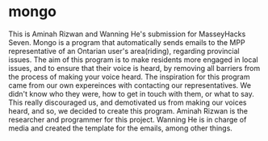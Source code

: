 # mongo
This is Aminah Rizwan and Wanning He's submission for MasseyHacks Seven. 
Mongo is a program that automatically sends emails to the MPP representative of an Ontarian user's area(riding), regarding provincial issues. The aim of this program is to make residents more engaged in local issues, and to ensure that their voice is heard, by removing all barriers from the process of making your voice heard. The inspiration for this program came from our own expereinces with contacting our representatives. We didn't know who they were, how to get in touch with them, or what to say. This really discouraged us, and demotivated us from making our voices heard, and so, we decided to create this program.
Aminah Rizwan is the researcher and programmer for this project. 
Wanning He is in charge of media and created the template for the emails, among other things.
